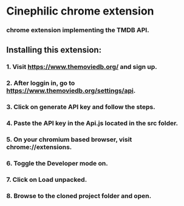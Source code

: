 # Cinephilic chrome extension

### chrome extension implementing the TMDB API.

## Installing this extension:

### 1. Visit https://www.themoviedb.org/ and sign up.
### 2. After loggin in, go to https://www.themoviedb.org/settings/api.
### 3. Click on generate API key and follow the steps.
### 4. Paste the API key in the **Api.js** located in the **src** folder.
### 5. On your chromium based browser, visit **chrome://extensions**.
### 6. Toggle the **Developer mode** on.
### 7. Click on **Load unpacked**.
### 8. Browse to the cloned project folder and open.
